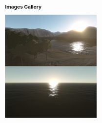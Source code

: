 
### Images Gallery
<img src="images/0001.png" width="300px" align="left">
<img src="images/0002.png" width="300px">

